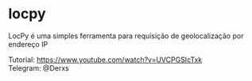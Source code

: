 # locpy

LocPy é uma simples ferramenta para requisição de geolocalização por endereço IP

Tutorial: https://www.youtube.com/watch?v=UVCPGSIcTxk <br>
Telegram: @Derxs
